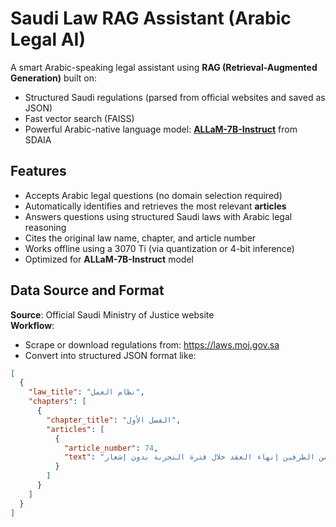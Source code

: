 # Saudi Law RAG Assistant (Arabic Legal AI)

A smart Arabic-speaking legal assistant using **RAG (Retrieval-Augmented Generation)** built on:

- Structured Saudi regulations (parsed from official websites and saved as JSON)
- Fast vector search (FAISS)
- Powerful Arabic-native language model: **[ALLaM-7B-Instruct](https://huggingface.co/ALLaM-AI/ALLaM-7B-Instruct-preview)** from SDAIA

## Features

- Accepts Arabic legal questions (no domain selection required)
- Automatically identifies and retrieves the most relevant **articles**
- Answers questions using structured Saudi laws with Arabic legal reasoning
- Cites the original law name, chapter, and article number
- Works offline using a 3070 Ti (via quantization or 4-bit inference)
- Optimized for **ALLaM-7B-Instruct** model

## Data Source and Format

**Source**: Official Saudi Ministry of Justice website  
**Workflow**:
- Scrape or download regulations from: https://laws.moj.gov.sa
- Convert into structured JSON format like:

```json
[
  {
    "law_title": "نظام العمل",
    "chapters": [
      {
        "chapter_title": "الفصل الأول",
        "articles": [
          {
            "article_number": 74,
            "text": "يجوز لأي من الطرفين إنهاء العقد خلال فترة التجربة بدون إشعار..."
          }
        ]
      }
    ]
  }
]
